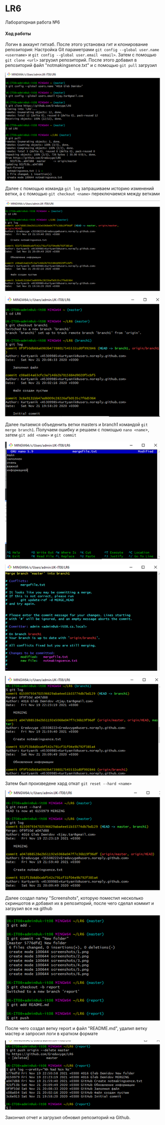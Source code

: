 # LR6
Лабораторная работа №6
#### Ход работы
Логин в аккаунт гитхаб. После этого установка гит и клонирование репозитория:
Настройка Git параметрами `git config --global user.name <username>` и `git config --global user.email <email>`.
Затем с помощью `git clone <url>` загрузил репозиторий.
После этого добавил в репозиторий файл "notmakingsence.txt" и с помощью `git pull` загрузил

![image](screenshots/1.png)

Далее с помощью команда `git log` запрашиваем историю изменений ветки, а с помощью `git checkout <name>` переключаемся между ветками

![image](screenshots/2.png)

![image](screenshots/3.png)

Далее пытаемся объеденить ветки masters и branch1 командой `git merge branch1`. Получаем ошибку и решаем с помощью  `nano <name`>, затем `git add <name>` и `git commit`

![image](screenshots/4.png)

![image](screenshots/5.png)

![image](screenshots/6.png)

Затем был произведене хард откат `git reset --hard <name>`

![image](screenshots/7.png)

Далее создал папку "Screenshots", которую поместил несколько скриншотов и добавил их в репозиторий, после чего сделал коммит и загрузил все на github

![image](screenshots/8.png)

После чего создал ветку report и файл "README.md", удалил ветку мастер и запросил логи в кратком формате

![image](screenshots/9.png)

Закончил отчет и загрузил обновил репозиторий на Github.
